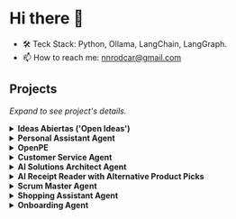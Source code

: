 # Hi there 👋

- 🛠️ Teck Stack: Python, Ollama, LangChain, LangGraph.
- 📫 How to reach me: nnrodcar@gmail.com

## Projects

*Expand to see project's details.*

<details>
<summary><a><b>Ideas Abiertas ('Open Ideas')</b></a></summary>

<div><b>Teck Stack:</b>Python, Ollama (Gemma 2 - 27B), LangChain (Prompt Engineering, Structure Outputs), LangGraph (LLM Discussion)</div>

</details>

<details>
<summary><a><b>Personal Assistant Agent</b></a></summary>

<div><b>Teck Stack:</b>Gemini API, Python, Cloud Run Functions, Google Calendar API</div>

</details>

<details>
<summary><a><b>OpenPE</b></a></summary>

<div><b>Teck Stack:</b>Python</div>

</details>

<details>
<summary><a><b>Customer Service Agent</b></a></summary>

<div><b>Teck Stack:</b>Gemini API, Python, Cloud Run Functions</div>

</details>

<details>
<summary><a><b>AI Solutions Architect Agent</b></a></summary>

<div><b>Teck Stack:</b>Gemini API, Python, Cloud Run Functions</div>

</details>

<details>
<summary><a><b>AI Receipt Reader with Alternative Product Picks</b></a></summary>

<div><b>Teck Stack:</b>RAG, Milvus Lite, Gemini API - Multimodal, Python, Gradio, Airflow, ETL</div>

</details>

<details>
<summary><a><b>Scrum Master Agent</b></a></summary>

<div><b>Teck Stack:</b>Gemini API, Python, Cloud Run Functions</div>

</details>

<details>
<summary><a><b>Shopping Assistant Agent</b></a></summary>

<div><b>Teck Stack:</b>RAG, Milvus Lite, Gemini API, Python, Cloud Run Functions</div>

</details>

<details>
<summary><a><b>Onboarding Agent</b></a></summary>

<div><b>Teck Stack:</b>Google Storage, Gemini API, Python, Cloud Run Functions</div>

</details>

<!--## Technology-->


<!--<details>
<summary>Project 2:</summary>

Project's Details

</details>

<details>
<summary>Project 3: </summary>

Project's Details

</details>

<details>
<summary>Project 4: </summary>

Project's Details

</details>

## Other Projects

*I've also worked on mobile and web development (front-end and back-end)*

<details>
<summary>Project 1</summary>

Project's Details

</details>

<details>
<summary>Project 1</summary>

Project's Details

</details>

<details>
<summary>Project 1</summary>

Project's Details

</details>

<details>
<summary>Project 1</summary>

Project's Details

</details>
-->
<!--
**rodcar/rodcar** is a ✨ _special_ ✨ repository because its `README.md` (this file) appears on your GitHub profile.

Here are some ideas to get you started:

- 🔭 I’m currently working on ...
- 🌱 I’m currently learning ...
- 👯 I’m looking to collaborate on ...
- 🤔 I’m looking for help with ...
- 💬 Ask me about ...
- 📫 How to reach me: ...
- 😄 Pronouns: ...
- ⚡ Fun fact: ...
-->
